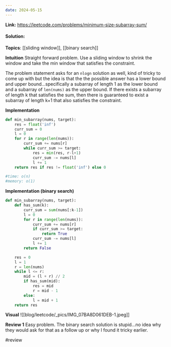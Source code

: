 ```yaml
---
date: 2024-05-15
---
```

**Link:** https://leetcode.com/problems/minimum-size-subarray-sum/
#### Solution:

**Topics**: [[sliding window]], [[binary search]]

**Intuition**
Straight forward problem. Use a sliding window to shrink the window and take the min window that satisfies the constraint. 

The problem statement asks for an `nlogn` solution as well, kind of tricky to come up with but the idea is that the the possible answer has a lower bound and upper bound...specifically a subarray of length 1 as the lower bound and a subarray of `len(nums)` as the upper bound. If there exists a subarray of length k that satisfies the sum, then there is guaranteed to exist a subarray of length k+1 that also satisfies the constraint.

**Implementation**
```python
def min_subarray(nums, target):
	res = float('inf')
	curr_sum = 0
	l = 0
	for r in range(len(nums)):
		curr_sum += nums[r]
		while curr_sum >= target:
			res = min(res, r-l+1)
			curr_sum -= nums[l]
			l += 1
	return res if res != float('inf') else 0

#time: o(n)
#memory: o(1)
```

**Implementation (binary search)**
```python
def min_subarray(nums, target):
	def has_sum(k):
		curr_sum = sum(nums[:k-1])
		l = 0
		for r in range(len(nums)):
			curr_sum += nums[r]
			if curr_sum >= target:
				return True
			curr_sum -= nums[l]
			l += 1
		return False

	res = 0
	l = 1
	r = len(nums)
	while l <= r:
		mid = (l + r) // 2
		if has_sum(mid):
			res = mid
			r = mid - 1
		else:
			l = mid + 1
	return res
```

**Visual** 
![[blog/leetcode/_pics/IMG_07BA8D061DEB-1.jpeg]]

**Review 1**
Easy problem. The binary search solution is stupid...no idea why they would ask for that as a follow up or why I found it tricky earlier. 

#review 



